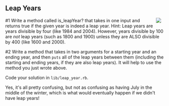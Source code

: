 
## Leap Years
<img src="https://s3.amazonaws.com/after-school-assets/leap.gif" align="right" hspace="10">

#1 Write a method called is_leapYear? that takes in one input and returns true if the given year is indeed a leap year. Hint: Leap years are years divisible by four (like 1984 and 2004). However, years divisible by 100 are _not_ leap years (such as 1800 and 1900) unless they are ALSO divisible by 400 (like 1600 and 2000). 

#2  Write a method that takes in two arguments for a starting year and an ending year, and then `puts` all of the leap years between them (including the starting and ending years, if they are also leap years). It will help to use the method you just wrote above. 

Code your solution in `lib/leap_year.rb`.

Yes, it's all pretty confusing, but not as confusing as having July in the middle of the winter, which is what would eventually happen if we didn't have leap years!

